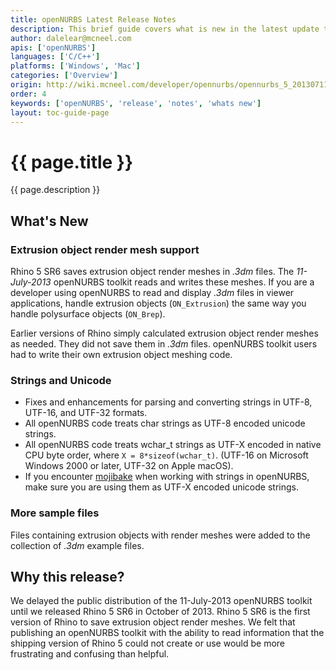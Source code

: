 ```yaml
---
title: openNURBS Latest Release Notes
description: This brief guide covers what is new in the latest update to openNURBS 11-July-2013.
author: dalelear@mcneel.com
apis: ['openNURBS']
languages: ['C/C++']
platforms: ['Windows', 'Mac']
categories: ['Overview']
origin: http://wiki.mcneel.com/developer/opennurbs/opennurbs_5_20130711_release_notes
order: 4
keywords: ['openNURBS', 'release', 'notes', 'whats new']
layout: toc-guide-page
---
```


# {{ page.title }}

{{ page.description }}

## What's New

### Extrusion object render mesh support

Rhino 5 SR6 saves extrusion object render meshes in *.3dm* files.  The *11-July-2013* openNURBS toolkit reads and writes these meshes.  If you are a developer using openNURBS to read and display *.3dm* files in viewer applications, handle extrusion objects (`ON_Extrusion`) the same way you handle polysurface objects (`ON_Brep`).

Earlier versions of Rhino simply calculated extrusion object render meshes as needed.  They did not save them in *.3dm* files.  openNURBS toolkit users had to write their own extrusion object meshing code.

### Strings and Unicode

- Fixes and enhancements for parsing and converting strings in UTF-8, UTF-16, and UTF-32 formats.
- All openNURBS code treats char strings as UTF-8 encoded unicode strings.
- All openNURBS code treats wchar_t strings as UTF-X encoded in native CPU byte order, where `X = 8*sizeof(wchar_t)`. (UTF-16 on Microsoft Windows 2000 or later, UTF-32 on Apple macOS).
- If you encounter [mojibake](https://en.wikipedia.org/wiki/Mojibake) when working with strings in openNURBS, make sure you are using them as UTF-X encoded unicode strings.

### More sample files

Files containing extrusion objects with render meshes were added to the collection of *.3dm* example files.

## Why this release?

We delayed the public distribution of the 11-July-2013 openNURBS toolkit until we released Rhino 5 SR6 in October of 2013.  Rhino 5 SR6 is the first version of Rhino to save extrusion object render meshes.  We felt that publishing an openNURBS toolkit with the ability to read information that the shipping version of Rhino 5 could not create or use would be more frustrating and confusing than helpful.
